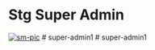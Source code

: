 
# Stg Super Admin


<a href="https://ibb.co/188JdPQ"><img src="https://coreui.io/images/templates/coreui_free_1440.webp" alt="sm-pic" border="0"></a>
#   s u p e r - a d m i n 1  
 #   s u p e r - a d m i n 1  
 